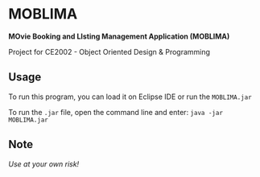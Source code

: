 # MOBLIMA
**MOvie Booking and LIsting Management Application (MOBLIMA)**

Project for CE2002 - Object Oriented Design & Programming

## Usage
To run this program, you can load it on Eclipse IDE or run the `MOBLIMA.jar`

To run the `.jar` file, open the command line and enter: `java -jar MOBLIMA.jar`

## Note
*Use at your own risk!*